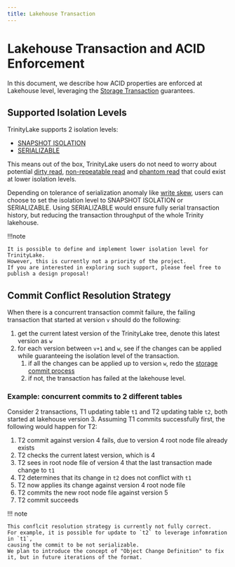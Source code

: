 ```yaml
---
title: Lakehouse Transaction
---
```


# Lakehouse Transaction and ACID Enforcement

In this document, we describe how ACID properties are enforced at Lakehouse level, leveraging
the [Storage Transaction](./storage-transaction.md) guarantees.

## Supported Isolation Levels

TrinityLake supports 2 isolation levels:

- [SNAPSHOT ISOLATION](./transaction/snapshot-isolation.md)
- [SERIALIZABLE](./transaction/ansi-definitions.md#ansi-isolation-levels)

This means out of the box, TrinityLake users do not need to worry about potential [dirty read](./transaction/ansi-definitions.md#dirty-read),
[non-repeatable read](./transaction/ansi-definitions.md#non-repeatable-read) and [phantom read](./transaction/ansi-definitions.md#phantom-read)
that could exist at lower isolation levels.

Depending on tolerance of serialization anomaly like [write skew](./transaction/snapshot-isolation.md#write-skew),
users can choose to set the isolation level to SNAPSHOT ISOLATION or SERIALIZABLE.
Using SERIALIZABLE would ensure fully serial transaction history, 
but reducing the transaction throughput of the whole Trinity lakehouse.

!!!note

    It is possible to define and implement lower isolation level for TrinityLake.
    However, this is currently not a priority of the project.
    If you are interested in exploring such support, please feel free to publish a design proposal!

## Commit Conflict Resolution Strategy

When there is a concurrent transaction commit failure, the failing transaction that started at version `v` should do the following:

1. get the current latest version of the TrinityLake tree, denote this latest version as `w`
2. for each version between `v+1` and `w`, see if the changes can be applied while guaranteeing the isolation level of the transaction.
    1. if all the changes can be applied up to version `w`, redo the [storage commit process](./storage-transaction.md#storage-commit-process)
    2. if not, the transaction has failed at the lakehouse level.

### Example: concurrent commits to 2 different tables

Consider 2 transactions, T1 updating table `t1` and T2 updating table `t2`, both started at lakehouse version 3.
Assuming T1 commits successfully first, the following would happen for T2:

1. T2 commit against version 4 fails, due to version 4 root node file already exists
2. T2 checks the current latest version, which is 4
3. T2 sees in root node file of version 4 that the last transaction made change to `t1`
4. T2 determines that its change in `t2` does not conflict with `t1`
5. T2 now applies its change against version 4 root node file
6. T2 commits the new root node file against version 5
7. T2 commit succeeds

!!! note
   
    This conflcit resolution strategy is currently not fully correct. 
    For example, it is possible for update to `t2` to leverage infomration in `t1`, 
    causing the commit to be not serializable.
    We plan to introduce the concept of "Object Change Definition" to fix it, but in future iterations of the format. 
    